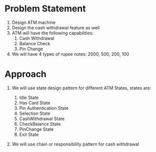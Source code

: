 # Problem Statement
1. Design ATM machine
2. Design the cash withdrawal feature as well
3. ATM will have the following capabilities:
	1. Cash Withdrawal
	2. Balance Check
	3. Pin Change
4. We will have 4 types of rupee notes: 2000, 500, 200, 100

# Approach
1. We will use state design pattern for different ATM States, states are:
	1. Idle State
	2. Has Card State
	3. Pin Authentication State
	4. Selection State
	5. CashWithdrawal State
	6. CheckBalance State
	7. PinChange State
	8. Exit State

2. We will use chain or responsibility pattern for cash withdrawal